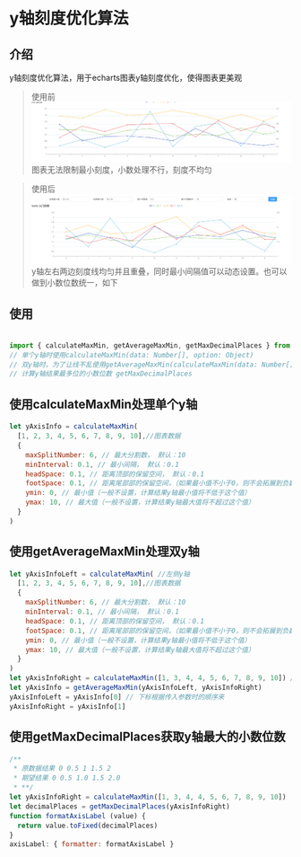# y轴刻度优化算法
## 介绍
y轴刻度优化算法，用于echarts图表y轴刻度优化，使得图表更美观

> 使用前![](https://github.com/kamiponcloud/echart-extreme/blob/master/public/before.png)
> 图表无法限制最小刻度，小数处理不行，刻度不均匀

> 使用后![](https://github.com/kamiponcloud/echart-extreme/blob/master/public/after.png)
> y轴左右两边刻度线均匀并且重叠，同时最小间隔值可以动态设置。也可以做到小数位数统一，如下

## 使用
```js

import { calculateMaxMin, getAverageMaxMin, getMaxDecimalPlaces } from '@/utils/echart-extreme.js'
// 单个y轴时使用calculateMaxMin(data: Number[], option: Object)
// 双y轴时，为了让线不乱使用getAverageMaxMin(calculateMaxMin(data: Number[], option: Object),calculateMaxMin(data: Number[], option: Object))
// 计算y轴结果最多位的小数位数 getMaxDecimalPlaces
```
## 使用calculateMaxMin处理单个y轴

```js
let yAxisInfo = calculateMaxMin(
  [1, 2, 3, 4, 5, 6, 7, 8, 9, 10],//图表数据
  { 
    maxSplitNumber: 6, // 最大分割数， 默认：10
    minInterval: 0.1, // 最小间隔， 默认：0.1
    headSpace: 0.1, // 距离顶部的保留空间， 默认：0.1
    footSpace: 0.1, // 距离尾部部的保留空间，（如果最小值不小于0，则不会拓展到负数）， 默认：0.1
    ymin: 0, // 最小值（一般不设置，计算结果y轴最小值将不低于这个值）
    ymax: 10, // 最大值（一般不设置，计算结果y轴最大值将不超过这个值）
  }
)
```

## 使用getAverageMaxMin处理双y轴

```js
let yAxisInfoLeft = calculateMaxMin( //左侧y轴
  [1, 2, 3, 4, 5, 6, 7, 8, 9, 10],//图表数据
  { 
    maxSplitNumber: 6, // 最大分割数， 默认：10
    minInterval: 0.1, // 最小间隔， 默认：0.1
    headSpace: 0.1, // 距离顶部的保留空间， 默认：0.1
    footSpace: 0.1, // 距离尾部部的保留空间，（如果最小值不小于0，则不会拓展到负数）， 默认：0.1
    ymin: 0, // 最小值（一般不设置，计算结果y轴最小值将不低于这个值）
    ymax: 10, // 最大值（一般不设置，计算结果y轴最大值将不超过这个值）
  }
)
let yAxisInfoRight = calculateMaxMin([1, 3, 4, 4, 5, 6, 7, 8, 9, 10]) //右侧y轴
let yAxisInfo = getAverageMaxMin(yAxisInfoLeft, yAxisInfoRight)
yAxisInfoLeft = yAxisInfo[0] // 下标根据传入参数时的顺序来
yAxisInfoRight = yAxisInfo[1] 

```

## 使用getMaxDecimalPlaces获取y轴最大的小数位数

```js
/**
 * 原数据结果 0 0.5 1 1.5 2
 * 期望结果 0 0.5 1.0 1.5 2.0
 * **/
let yAxisInfoRight = calculateMaxMin([1, 3, 4, 4, 5, 6, 7, 8, 9, 10])
let decimalPlaces = getMaxDecimalPlaces(yAxisInfoRight)
function formatAxisLabel (value) {
  return value.toFixed(decimalPlaces)
}
axisLabel: { formatter: formatAxisLabel } 
```

